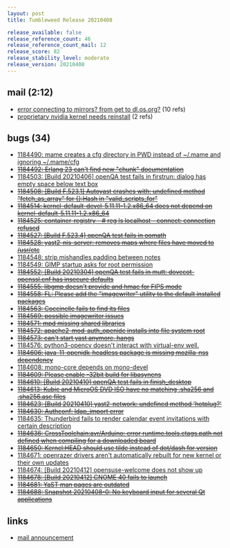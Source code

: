 ```yaml
---
layout: post
title: Tumbleweed Release 20210408

release_available: false
release_reference_count: 46
release_reference_count_mail: 12
release_score: 82
release_stability_level: moderate
release_version: 20210408
---
```


## mail (2:12)

- [error connecting to mirrors? from get to dl.os.org?](https://lists.opensuse.org/archives/list/factory@lists.opensuse.org/thread/UIPYZVQ5PJ37Y32XAI4V2XQ425336GEJ) (10 refs)
- [proprietary nvidia kernel needs reinstall](https://lists.opensuse.org/archives/list/factory@lists.opensuse.org/thread/CMHKB6PRQHK3D5CPCV3KDZCVP3KKHVRW) (2 refs)

## bugs (34)

<!--more-->

- [1184490: mame creates a cfg directory in PWD instead of ~/.mame and ignoring ~/.mame/cfg](https://bugzilla.opensuse.org/show_bug.cgi?id=1184490)
- ~~[1184492: Erlang 23 can't find new "chunk" documentation](https://bugzilla.opensuse.org/show_bug.cgi?id=1184492)~~
- [1184503: \[Build 20210406\] openQA test fails in firstrun: dialog has empty space below text box](https://bugzilla.opensuse.org/show_bug.cgi?id=1184503)
- ~~[1184508: \[Build F.523.1\] Autoyast crashes with: undefined method "fetch_as_array" for {}:Hash in "valid_scripts_for"](https://bugzilla.opensuse.org/show_bug.cgi?id=1184508)~~
- ~~[1184514: kernel-default-devel-5.11.11-1.2.x86_64 does not depend on kernel-default-5.11.11-1.2.x86_64](https://bugzilla.opensuse.org/show_bug.cgi?id=1184514)~~
- ~~[1184525: container-registry - # reg ls localhost - connect: connection refused](https://bugzilla.opensuse.org/show_bug.cgi?id=1184525)~~
- ~~[1184527: \[Build F.523.4\] openQA test fails in oomath](https://bugzilla.opensuse.org/show_bug.cgi?id=1184527)~~
- ~~[1184528: yast2-nis-server: removes maps where files have moved to /usr/etc](https://bugzilla.opensuse.org/show_bug.cgi?id=1184528)~~
- [1184548: strip mishandles padding between notes](https://bugzilla.opensuse.org/show_bug.cgi?id=1184548)
- [1184549: GIMP startup asks for root permission](https://bugzilla.opensuse.org/show_bug.cgi?id=1184549)
- ~~[1184552: \[Build 20210304\] openQA test fails in mutt: dovecot-openssl.cnf has insecure defaults](https://bugzilla.opensuse.org/show_bug.cgi?id=1184552)~~
- ~~[1184555: libgmp doesn't provide and hmac for FIPS mode](https://bugzilla.opensuse.org/show_bug.cgi?id=1184555)~~
- ~~[1184558: FL: Please add the "imagewriter" utility to the default installed packages](https://bugzilla.opensuse.org/show_bug.cgi?id=1184558)~~
- ~~[1184563: Coccinelle fails to find its files](https://bugzilla.opensuse.org/show_bug.cgi?id=1184563)~~
- ~~[1184569: possible imagewriter issues](https://bugzilla.opensuse.org/show_bug.cgi?id=1184569)~~
- ~~[1184571: mpd missing shared libraries](https://bugzilla.opensuse.org/show_bug.cgi?id=1184571)~~
- ~~[1184572: apache2-mod-auth_openidc installs into file system root](https://bugzilla.opensuse.org/show_bug.cgi?id=1184572)~~
- ~~[1184573: can't start yast anymore, hangs](https://bugzilla.opensuse.org/show_bug.cgi?id=1184573)~~
- [1184576: python3-opencv doesn't interact with virtual-env well.](https://bugzilla.opensuse.org/show_bug.cgi?id=1184576)
- ~~[1184606: java-11-openjdk-headless package is missing mozilla-nss dependency](https://bugzilla.opensuse.org/show_bug.cgi?id=1184606)~~
- [1184608: mono-core depends on mono-devel](https://bugzilla.opensuse.org/show_bug.cgi?id=1184608)
- ~~[1184609: Please enable -32bit build for libasyncns](https://bugzilla.opensuse.org/show_bug.cgi?id=1184609)~~
- ~~[1184610: \[Build 20210410\] openQA test fails in finish_desktop](https://bugzilla.opensuse.org/show_bug.cgi?id=1184610)~~
- ~~[1184613: Kubic and MicroOS DVD ISO have no matching .sha256 and .sha256.asc files](https://bugzilla.opensuse.org/show_bug.cgi?id=1184613)~~
- ~~[1184623: \[Build 20210410\] yast2-network: undefined method 'hotplug?'](https://bugzilla.opensuse.org/show_bug.cgi?id=1184623)~~
- ~~[1184630: Authconf: ldap_import error](https://bugzilla.opensuse.org/show_bug.cgi?id=1184630)~~
- [1184635: Thunderbird fails to render calendar event invitations with certain description](https://bugzilla.opensuse.org/show_bug.cgi?id=1184635)
- ~~[1184636: CrossToolchain:avr/Arduino: error runtime.tools.ctags.path not defined when compiling for a downloaded board](https://bugzilla.opensuse.org/show_bug.cgi?id=1184636)~~
- ~~[1184650: Kernel:HEAD should use tilde instead of dot/dash for version](https://bugzilla.opensuse.org/show_bug.cgi?id=1184650)~~
- [1184671: openrazer drivers aren't automatically rebuilt for new kernel or their own updates](https://bugzilla.opensuse.org/show_bug.cgi?id=1184671)
- [1184674: \[Build 20210412\] opensuse-welcome does not show up](https://bugzilla.opensuse.org/show_bug.cgi?id=1184674)
- ~~[1184678: \[Build 20210412\] GNOME 40 fails to launch](https://bugzilla.opensuse.org/show_bug.cgi?id=1184678)~~
- ~~[1184681: YaST man pages are outdated](https://bugzilla.opensuse.org/show_bug.cgi?id=1184681)~~
- ~~[1184688: Snapshot 20210408-0: No keyboard input  for several Qt applications](https://bugzilla.opensuse.org/show_bug.cgi?id=1184688)~~



## links

- [mail announcement](https://lists.opensuse.org/archives/list/factory@lists.opensuse.org/thread/CU2KX3QQRJQ6ECSGHGFLPB6Q6V46O64C)
